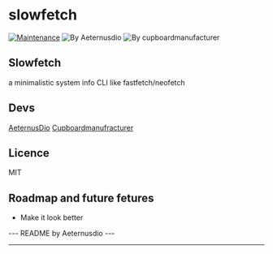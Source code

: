 # slowfetch
[![Maintenance](https://img.shields.io/badge/Maintained-yes-green.svg)](https://GitHub.com/Naereen/StrapDown.js/graphs/commit-activity) ![By Aeternusdio](https://img.shields.io/badge/By%20-%20AeternusDio-blue)
![By cupboardmanufacturer](https://img.shields.io/badge/By%20-%20cupboardmanufacturer-blue
)

## Slowfetch
a minimalistic system info CLI like fastfetch/neofetch

## Devs
[AeternusDio](https://github.com/AeternusDio)
[Cupboardmanufracturer](https://github.com/cupboardmanufracturer)

## Licence
MIT

## Roadmap and future fetures
- Make it look better

--- README by Aeternusdio ---

---
